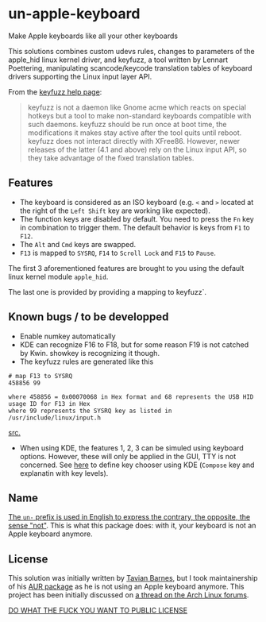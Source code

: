 # un-apple-keyboard

Make Apple keyboards like all your other keyboards


This solutions combines custom udevs rules, changes to parameters of the apple_hid linux kernel driver, and keyfuzz, a tool written by Lennart Poettering, manipulating scancode/keycode translation tables of keyboard drivers supporting the Linux input layer API.

From the [keyfuzz help page](http://0pointer.de/lennart/projects/keyfuzz/):

> keyfuzz is not a daemon like Gnome acme which reacts on special hotkeys but a tool to make non-standard keyboards compatible with such daemons. keyfuzz should be run once at boot time, the modifications it makes stay active after the tool quits until reboot. keyfuzz does not interact directly with XFree86. However, newer releases of the latter (4.1 and above) rely on the Linux input API, so they take advantage of the fixed translation tables.

## Features

* The keyboard is considered as an ISO keyboard (e.g. `<` and `>` located at the right of the `Left Shift` key are working like expected).
* The function keys are disabled by default. You need to press the `Fn` key in combination to trigger them. The default behavior is keys from `F1` to `F12`.
* The `Alt` and `Cmd` keys are swapped.
* `F13` is mapped to `SYSRQ`, `F14` to `Scroll Lock` and `F15` to `Pause`.

The first 3 aforementioned features are brought to you using the default linux kernel module `apple_hid`.

The last one is provided by providing a mapping to  ̀keyfuzz`.

## Known bugs / to be developped

* Enable numkey automatically
* KDE can recognize F16 to F18, but for some reason F19 is not catched by Kwin. showkey is recognizing it though.
* The keyfuzz rules are generated like this

```
# map F13 to SYSRQ
458856 99

where 458856 = 0x00070068 in Hex format and 68 represents the USB HID usage ID for F13 in Hex
where 99 represents the SYSRQ key as listed in /usr/include/linux/input.h
```
[src.](https://arstechnica.com/civis/viewtopic.php?p=21847635&sid=bd7e02f609a79d05414d95105c34e6e8#p21847635)

* When using KDE, the features 1, 2, 3 can be simuled using keyboard options. However, these will only be applied in the GUI, TTY is not concerned. See [here](http://fsymbols.com/keyboard/linux/choosers/) to define key chooser using KDE (`Compose` key and explanatin with key levels).

## Name

[The `un-` prefix is used in English to express the contrary, the opposite, the sense "not"](https://en.wiktionary.org/wiki/un-#English). This is what this package does: with it, your keyboard is not an Apple keyboard anymore.

## License

This solution was initially written by [Tavian Barnes](https://github.com/tavianator), but I took maintainership of his [AUR package](https://aur.archlinux.org/packages/un-apple-keyboard/) as he is not using an Apple keyboard anymore. This project has been initially discussed on [a thread on the Arch Linux forums](https://bbs.archlinux.org/viewtopic.php?id=136439).

[DO WHAT THE FUCK YOU WANT TO PUBLIC LICENSE](LICENSE)

